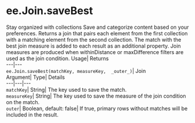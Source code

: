  
#  ee.Join.saveBest 
Stay organized with collections  Save and categorize content based on your preferences. 
Returns a join that pairs each element from the first collection with a matching element from the second collection. The match with the best join measure is added to each result as an additional property. Join measures are produced when withinDistance or maxDifference filters are used as the join condition. Usage| Returns  
---|---  
`ee.Join.saveBest(matchKey, measureKey,  _outer_)`| Join  
Argument| Type| Details  
---|---|---  
`matchKey`| String| The key used to save the match.  
`measureKey`| String| The key used to save the measure of the join condition on the match.  
`outer`| Boolean, default: false| If true, primary rows without matches will be included in the result.  
